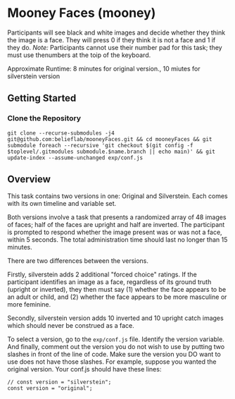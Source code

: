 # Mooney Faces (mooney)

Participants will see black and white images and decide whether they think the image is a face. They will press 0 if they think it is not a face and 1 if they do. *Note:* Participants cannot use their number pad for this task; they must use thenumbers at the toip of the keyboard.

Approximate Runtime: 8 minutes for original version., 10 miutes for silverstein version


## Getting Started
### Clone the Repository
```
git clone --recurse-submodules -j4 git@github.com:belieflab/mooneyFaces.git && cd mooneyFaces && git submodule foreach --recursive 'git checkout $(git config -f $toplevel/.gitmodules submodule.$name.branch || echo main)' && git update-index --assume-unchanged exp/conf.js
```

## Overview 
This task contains two versions in one: Original and Silverstein. Each comes with its own timeline and variable set. 

Both versions involve a task that presents a randomized array of 48 images of faces; half of the faces are upright and half are inverted. The participant is prompted to respond whether the image present was or was not a face, within 5 seconds. The total administration time should last no longer than 15 minutes.

There are two differences between the versions. 

Firstly, silverstein adds 2 additional "forced choice" ratings. If the participant identifies an image as a face, regardless of its ground truth (upright or inverted), they then must say (1) whether the face appears to be an adult or child, and (2) whether the face appears to be more masculine or more feminine.

Secondly, silverstein version adds 10 inverted and 10 upright catch images which should never be construed as a face.

To select a version, go to the `exp/conf.js` file. Identify the version variable. And finally, comment out the version you do not wish to use by putting two slashes in front of the line of code. Make sure the version you DO want to use does not have those slashes. For example, suppose you wanted the original version. Your conf.js should have these lines:

```
// const version = "silverstein";
const version = "original";
```
